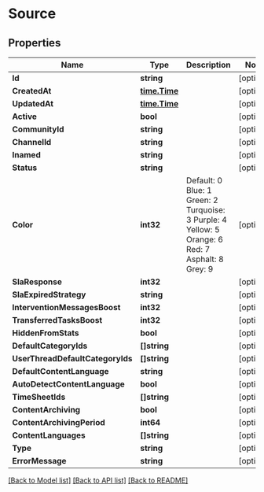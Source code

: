 # Source

## Properties

Name | Type | Description | Notes
------------ | ------------- | ------------- | -------------
**Id** | **string** |  | [optional] 
**CreatedAt** | [**time.Time**](time.Time.md) |  | [optional] 
**UpdatedAt** | [**time.Time**](time.Time.md) |  | [optional] 
**Active** | **bool** |  | [optional] 
**CommunityId** | **string** |  | [optional] 
**ChannelId** | **string** |  | [optional] 
**Inamed** | **string** |  | [optional] 
**Status** | **string** |  | [optional] 
**Color** | **int32** | Default: 0 Blue: 1 Green: 2 Turquoise: 3 Purple: 4 Yellow: 5 Orange: 6 Red: 7 Asphalt: 8 Grey: 9 | [optional] 
**SlaResponse** | **int32** |  | [optional] 
**SlaExpiredStrategy** | **string** |  | [optional] 
**InterventionMessagesBoost** | **int32** |  | [optional] 
**TransferredTasksBoost** | **int32** |  | [optional] 
**HiddenFromStats** | **bool** |  | [optional] 
**DefaultCategoryIds** | **[]string** |  | [optional] 
**UserThreadDefaultCategoryIds** | **[]string** |  | [optional] 
**DefaultContentLanguage** | **string** |  | [optional] 
**AutoDetectContentLanguage** | **bool** |  | [optional] 
**TimeSheetIds** | **[]string** |  | [optional] 
**ContentArchiving** | **bool** |  | [optional] 
**ContentArchivingPeriod** | **int64** |  | [optional] 
**ContentLanguages** | **[]string** |  | [optional] 
**Type** | **string** |  | [optional] 
**ErrorMessage** | **string** |  | [optional] 

[[Back to Model list]](../README.md#documentation-for-models) [[Back to API list]](../README.md#documentation-for-api-endpoints) [[Back to README]](../README.md)


